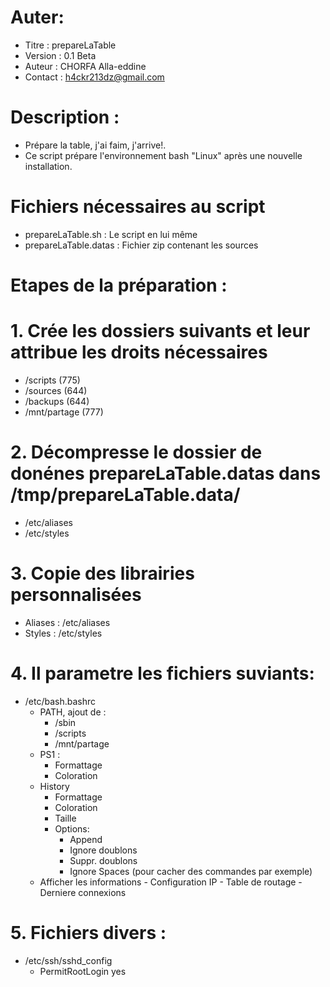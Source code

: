 # Auter:
 - Titre : prepareLaTable
 - Version : 0.1 Beta
 - Auteur :      CHORFA Alla-eddine
 - Contact : h4ckr213dz@gmail.com
      
# Description : 
- Prépare  la table, j'ai faim, j'arrive!.
- Ce script prépare l'environnement bash "Linux" après une nouvelle installation.

# Fichiers nécessaires au script
+ prepareLaTable.sh   : Le script en lui même
+ prepareLaTable.datas  : Fichier zip contenant les sources

# Etapes de la préparation :

# 1. Crée les dossiers suivants et leur attribue les droits nécessaires
+ /scripts (775)
+ /sources (644)
+ /backups (644)
+ /mnt/partage (777)

# 2. Décompresse le dossier de donénes prepareLaTable.datas dans /tmp/prepareLaTable.data/
+ /etc/aliases
+ /etc/styles

# 3. Copie des librairies personnalisées
+ Aliases : /etc/aliases
+ Styles : /etc/styles


# 4. Il parametre les fichiers suviants:
+ /etc/bash.bashrc
    - PATH, ajout de :
      - /sbin
      - /scripts
      - /mnt/partage
    - PS1 : 
      - Formattage
      - Coloration
    - History
      - Formattage
      - Coloration
      - Taille
      - Options:
        - Append
        - Ignore doublons
        - Suppr. doublons
        - Ignore Spaces (pour cacher des commandes par exemple)
    -  Afficher les informations
      -  Configuration IP
      -  Table de routage
      -  Derniere connexions

# 5. Fichiers divers :
+ /etc/ssh/sshd_config
  - PermitRootLogin yes
